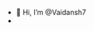 - 👋 Hi, I’m @Vaidansh7
- 

<!---
Vaidansh7/Vaidansh7 is a ✨ special ✨ repository because its `README.md` (this file) appears on your GitHub profile.
You can click the Preview link to take a look at your changes.
--->
